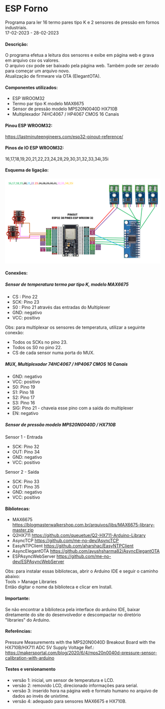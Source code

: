 # ESP Forno

Programa para ler 16 termo pares tipo K e 2 sensores de pressão em fornos industriais.<br>
17-02-2023 - 28-02-2023

#### Descrição:
O programa efetua a leitura dos sensores e exibe em página web e grava em arquivo csv os valores.<br>
O arquivo csv pode ser baixado pela página web. Também pode ser zerado para começar um arquivo novo.<br>
Atualização de firmware via OTA (ElegantOTA).

#### Componentes utilizados:
- ESP WROOM32
- Termo par tipo K modelo MAX6675
- Sensor de pressão modelo MPS20N0040D HX710B
- Multiplexador 74HC4067 / HP4067 CMOS 16 Canais

#### Pinou ESP WROOM32:
https://lastminuteengineers.com/esp32-pinout-reference/

#### Pinos de IO ESP WROOM32:
16,17,18,19,20,21,22,23,24,28,29,30,31,32,33,34i,35i

#### Esquema de ligação:
<img src="https://github.com/kcscoelho/esp_forno/blob/main/Esquema.PNG">

#### Conexões:
##### Sensor de temperatura termo par tipo K, modelo MAX6675
- CS : Pino 22
- SCK: Pino 23
- S0 : Pino 21 através das entradas do Multiplexer
- GND: negativo
- VCC: positivo

Obs: para multiplexar os sensores de temperatura, utilizar a seguinte conexão:
- Todos os SCKs no pino 23.
- Todos os S0 no pino 22.
- CS de cada sensor numa porta do MUX.

##### MUX, Multiplexador 74HC4067 / HP4067 CMOS 16 Canais
- GND: negativo
- VCC: positivo
- S0: Pino 19
- S1: Pino 18
- S2: Pino 17
- S3: Pino 16
- SIG: Pino 21 - chaveia esse pino com a saída do multiplexer
- EN: negativo

##### Sensor de pressão modelo MPS20N0040D / HX710B

Sensor 1 - Entrada
- SCK: Pino 32
- OUT: Pino 34
- GND: negativo
- VCC: positivo

Sensor 2 - Saída
- SCK: Pino 33
- OUT: Pino 35
- GND: negativo
- VCC: positivo

#### Bibliotecas:
- MAX6675
https://blogmasterwalkershop.com.br/arquivos/libs/MAX6675-library-master.zip
- Q2HX711
https://github.com/queuetue/Q2-HX711-Arduino-Library
- AsyncTCP
https://github.com/me-no-dev/AsyncTCP
- EasyNTPClient
https://github.com/aharshac/EasyNTPClient
- AsyncElegantOTA
https://github.com/ayushsharma82/AsyncElegantOTA
- ESPAsyncWebServer
https://github.com/me-no-dev/ESPAsyncWebServer

Obs: para instalar essas bibliotecas, abrir o Arduino IDE e seguir o caminho abaixo:<br>
Tools > Manage Libraries<br>
Então digitar o nome da biblioteca e clicar em Install.

#### Importante: 
Se não encontrar a biblioteca pela interface do arduino IDE, baixar diretamente do site do desenvolvedor e descompactar no diretório "libraries" do Arduino.

#### Referências:
Pressure Measurements with the MPS20N0040D Breakout Board with the HX710B/HX711 ADC 5V Supply Voltage
Ref.: https://makersportal.com/blog/2020/6/4/mps20n0040d-pressure-sensor-calibration-with-arduino

#### Testes e versionamento
- versão 1: inicial, um sensor de temperatura e LCD.
- versão 2: removido LCD, direcionado informações para serial.
- versão 3: inserido hora na página web e formato humano no arquivo de dados ao invés de unixtime.
- versão 4: adequado para sensores MAX6675 e HX710B.
